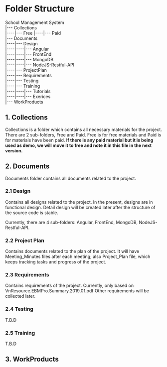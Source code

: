 # **Folder Structure**

School Management System  
    |--- Collections  
    |----|--- Free
    |----|--- Paid  
    |--- Documents  
    |----|--- Design  
    |----|----|--- Angular  
    |----|----|--- FrontEnd  
    |----|----|--- MongoDB  
    |----|----|--- NodeJS-Restful-API      
    |----|--- ProjectPlan  
    |----|--- Requirements  
    |----|--- Testing  
    |----|--- Training  
    |----|----|--- Tutorials  
    |----|----|--- Exerices    
    |--- WorkProducts  

## **1. Collections**
Collections is a folder which contains all necessary materials for the project. There are 2 sub-folders, Free and Paid. Free is for free materials and Paid is for materials have been paid. **If there is any paid material but it is being used as demo, we will move it to free and note it in this file in the next version.**

## **2. Documents**
Documents folder contains all documents related to the project.

### **2.1 Design**
Contains all designs related to the project. In the present, designs are in functional design. Detail design will be created later after the structure of the source code is stable.

Currently, there are 4 sub-folders: Angular, FrontEnd, MongoDB, NodeJS-Restful-API.

### **2.2 Project Plan**
Contains documents related to the plan of the project.
It will have Meeting_Minutes files after each meeting; also Project_Plan file, which keeps tracking tasks and progress of the project.

### **2.3 Requirements**
Contains requirements of the project. Currently, only based on VnResource.EBMPro.Summary.2019.01.pdf
Other requirements will be collected later.

### **2.4 Testing**
T.B.D

### **2.5 Training**
T.B.D

## **3. WorkProducts**